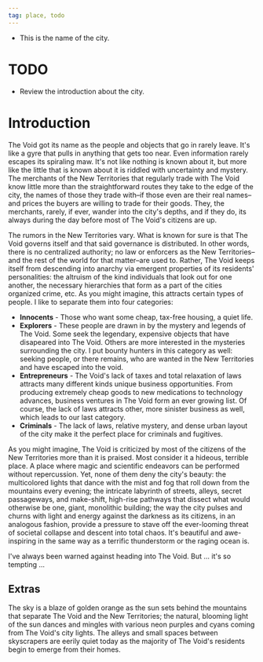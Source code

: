```yaml
---
tag: place, todo
---
```

* This is the name of the city.

# TODO
* Review the introduction about the city.

# Introduction
The Void got its name as the people and objects that go in rarely leave. It's like a gyre that pulls in anything that gets too near. Even information rarely escapes its spiraling maw. It's not like nothing is known about it, but more like the little that is known about it is riddled with uncertainty and mystery. The merchants of the New Territories that regularly trade with The Void know little more than the straightforward routes they take to the edge of the city, the names of those they trade with&ndash;if those even are their real names&ndash;and prices the buyers are willing to trade for their goods. They, the merchants, rarely, if ever, wander into the city's depths, and if they do, its always during the day before most of The Void's citizens are up.

The rumors in the New Territories vary. What is known for sure is that The Void governs itself and that said governance is distributed. In other words, there is no centralized authority; no law or enforcers as the New Territories&ndash;and the rest of the world for that matter&ndash;are used to. Rather, The Void keeps itself from descending into anarchy via emergent properties of its residents' personalities: the altruism of the kind individuals that look out for one another, the necessary hierarchies that form as a part of the cities organized crime, etc. As you might imagine, this attracts certain types of people. I like to separate them into four categories:

* **Innocents** - Those who want some cheap, tax-free housing, a quiet life.
* **Explorers** - These people are drawn in by the mystery and legends of The Void. Some seek the legendary, expensive objects that have disapeared into The Void. Others are more interested in the mysteries surrounding the city. I put bounty hunters in this category as well: seeking people, or there remains, who are wanted in the New Territories and have escaped into the void. 
* **Entrepreneurs** - The Void's lack of taxes and total relaxation of laws attracts many different kinds unique business opportunities. From producing extremely cheap goods to new medications to technology advances, business ventures in The Void form an ever growing list. Of course, the lack of laws attracts other, more sinister business as well, which leads to our last category.
* **Criminals** - The lack of laws, relative mystery, and dense urban layout of the city make it the perfect place for criminals and fugitives. 

As you might imagine, The Void is criticized by most of the citizens of the New Territories more than it is praised. Most consider it a hideous, terrible place. A place where magic and scientific endeavors can be performed without repercussion. Yet, none of them deny the city's beauty: the multicolored lights that dance with the mist and fog that roll down from the mountains every evening; the intricate labyrinth of streets, alleys, secret passageways, and make-shift, high-rise pathways that dissect what would otherwise be one, giant, monolithic building; the way the city pulses and churns with light and energy against the darkness as its citizens, in an analogous fashion, provide a pressure to stave off the ever-looming threat of societal collapse and descent into total chaos. It's beautiful and awe-inspiring in the same way as a terrific thunderstorm or the raging ocean is. 

I've always been warned against heading into The Void. But ... it's so tempting ...

## Extras 
The sky is a blaze of golden orange as the sun sets behind the mountains that separate The Void and the New Territories; the natural, blooming light of the sun dances and mingles with various neon purples and cyans coming from The Void's city lights. The alleys and small spaces between skyscrapers are eerily quiet today as the majority of The Void's residents begin to emerge from their homes. 


